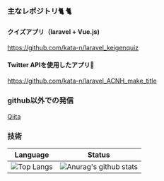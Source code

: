 ### 主なレポジトリ:cat2: :cat2:

#### クイズアプリ（laravel + Vue.js)

https://github.com/kata-n/laravel_keigenquiz

#### Twitter APIを使用したアプリ:deciduous_tree:

https://github.com/kata-n/laravel_ACNH_make_title

### github以外での発信

<a href="https://qiita.com/kata-n" target=”_blank”>Qiita</a>

### 技術

|Language|Status|
|:---:|:---:|
|![Top Langs](https://github-readme-stats.vercel.app/api/top-langs/?username=kata-n&layout=compact)|![Anurag's github stats](https://github-readme-stats.vercel.app/api?username=kata-n)|


